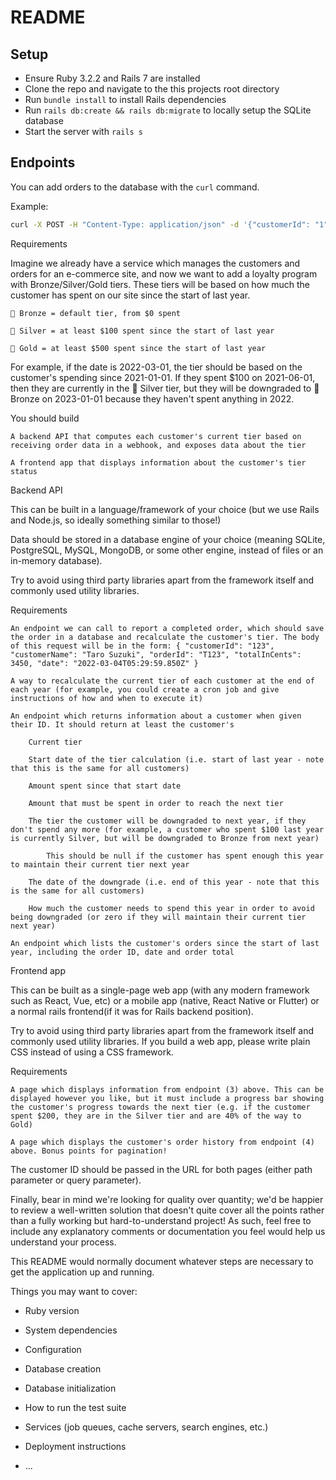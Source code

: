# README

## Setup
* Ensure Ruby 3.2.2 and Rails 7 are installed
* Clone the repo and navigate to the this projects root directory
* Run `bundle install` to install Rails dependencies
* Run `rails db:create && rails db:migrate` to locally setup the SQLite database
* Start the server with `rails s`


## Endpoints
You can add orders to the database with the `curl` command.


Example:
```bash
curl -X POST -H "Content-Type: application/json" -d '{"customerId": "1", "customerName": "Taro Suzuki", "orderId": "T43343", "totalInCents": 345044, "date": "2024-01-04T05:29:59.850Z"}' http://localhost:3000/v1/orders
```



Requirements

Imagine we already have a service which manages the customers and orders for an e-commerce site, and now we want to add a loyalty program with Bronze/Silver/Gold tiers. These tiers will be based on how much the customer has spent on our site since the start of last year.

    🥉 Bronze = default tier, from $0 spent

    🥈 Silver = at least $100 spent since the start of last year

    🥇 Gold = at least $500 spent since the start of last year

For example, if the date is 2022-03-01, the tier should be based on the customer's spending since 2021-01-01. If they spent $100 on 2021-06-01, then they are currently in the 🥈 Silver tier, but they will be downgraded to 🥉 Bronze on 2023-01-01 because they haven't spent anything in 2022.

You should build

    A backend API that computes each customer's current tier based on receiving order data in a webhook, and exposes data about the tier

    A frontend app that displays information about the customer's tier status

Backend API

This can be built in a language/framework of your choice (but we use Rails and Node.js, so ideally something similar to those!)

Data should be stored in a database engine of your choice (meaning SQLite, PostgreSQL, MySQL, MongoDB, or some other engine, instead of files or an in-memory database).

Try to avoid using third party libraries apart from the framework itself and commonly used utility libraries.

Requirements

    An endpoint we can call to report a completed order, which should save the order in a database and recalculate the customer's tier. The body of this request will be in the form: { "customerId": "123", "customerName": "Taro Suzuki", "orderId": "T123", "totalInCents": 3450, "date": "2022-03-04T05:29:59.850Z" }

    A way to recalculate the current tier of each customer at the end of each year (for example, you could create a cron job and give instructions of how and when to execute it)

    An endpoint which returns information about a customer when given their ID. It should return at least the customer's

        Current tier

        Start date of the tier calculation (i.e. start of last year - note that this is the same for all customers)

        Amount spent since that start date

        Amount that must be spent in order to reach the next tier

        The tier the customer will be downgraded to next year, if they don't spend any more (for example, a customer who spent $100 last year is currently Silver, but will be downgraded to Bronze from next year)

            This should be null if the customer has spent enough this year to maintain their current tier next year

        The date of the downgrade (i.e. end of this year - note that this is the same for all customers)

        How much the customer needs to spend this year in order to avoid being downgraded (or zero if they will maintain their current tier next year)

    An endpoint which lists the customer's orders since the start of last year, including the order ID, date and order total

Frontend app

This can be built as a single-page web app (with any modern framework such as React, Vue, etc) or a mobile app (native, React Native or Flutter) or a normal rails frontend(if it was for Rails backend position).

Try to avoid using third party libraries apart from the framework itself and commonly used utility libraries. If you build a web app, please write plain CSS instead of using a CSS framework.

Requirements

    A page which displays information from endpoint (3) above. This can be displayed however you like, but it must include a progress bar showing the customer's progress towards the next tier (e.g. if the customer spent $200, they are in the Silver tier and are 40% of the way to Gold)

    A page which displays the customer's order history from endpoint (4) above. Bonus points for pagination!

The customer ID should be passed in the URL for both pages (either path parameter or query parameter).

Finally, bear in mind we're looking for quality over quantity; we'd be happier to review a well-written solution that doesn't quite cover all the points rather than a fully working but hard-to-understand project! As such, feel free to include any explanatory comments or documentation you feel would help us understand your process.

This README would normally document whatever steps are necessary to get the
application up and running.

Things you may want to cover:

* Ruby version

* System dependencies

* Configuration

* Database creation

* Database initialization

* How to run the test suite

* Services (job queues, cache servers, search engines, etc.)

* Deployment instructions

* ...
